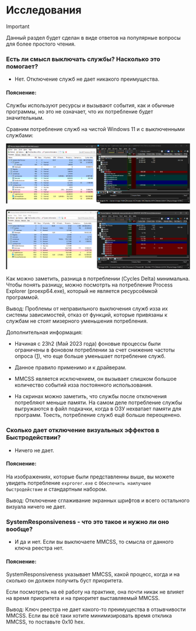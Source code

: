 # Исследования

>[!IMPORTANT]
>Данный раздел будет сделан в виде ответов на популярные вопросы для более простого чтения.

### Есть ли смысл выключать службы? Насколько это помогает?

- Нет. Отключение служб не дает никакого преимущества.

#### Пояснение:

Службы используют ресурсы и вызывают события, как и обычные программы, но это не означает, что их потребление будет значительным.

Сравним потребление служб на чистой Windows 11 и с выключенными службами:

![servicesON](/docs/servicesON.png)

![servicesOFF](/docs/ServicesOFF.png)

Как можно заметить, разница в потреблении (Cycles Delta) минимальна. Чтобы понять разницу, можно посмотрть на потребление Process Explorer (proexp64.exe), который не является ресурсоёмкой программой.

Вывод: Проблемы от неправильного выключения служб изза их системы зависимостей, отказ от функций, которые привязаны к службам не стоят мизерного уменьшения потребления.

Дополнительная информация:

- Начиная с 23h2 (Май 2023 года) фоновые процессы были ограничены в фоновом потреблении за счет снижение частоты опроса ([1](https://blogs.windows.com/windowsdeveloper/2023/05/26/delivering-delightful-performance-for-more-than-one-billion-users-worldwide)), что еще больше уменьшает потребление служб.

- Данное правило применимо и к драйверам.

- MMCSS является исключением, он вызывает слишком большое количество событий изза постоянного использования.

- На скринах можно заметить, что службы после отключения потребляют меньше памяти. На самом деле потребление службы выгружаются в файл подкачки, когда в ОЗУ нехватает памяти для программ. Тоесть, потребление служб ещё больше переоценено. 

### Сколько дает отключение визуальных эффектов в Быстродействии?

- Ничего не дает.

#### Пояснение:

На изображениях, которые были представленны выше, вы можете увидеть потребление ```exprorer.exe``` с ```Обеспечить наилучшее быстродействие``` и стандартным набором.

Вывод: Отключение сглаживание экранных шрифтов и всего остального визуала ничего не дает.


### SystemResponsiveness - что это такое и нужно ли оно вообще?

- И да и нет. Если вы выключаете MMCSS, то смысла от данного ключа реестра нет.

#### Пояснение:

SystemResponsiveness указывает MMCSS, какой процесс, когда и на сколько он должен получить буст приоритета.

Если посмотреть на её работу на практике, она почти никак не влияет на время приоритета и на приоритет выставляемый MMCSS.

Вывод: Ключ реестра не дает какого-то преимущества в отзывчивости MMCSS. Если вы всё таки хотите минимизировать время отклика MMCSS, то поставьте 0x10 hex.
